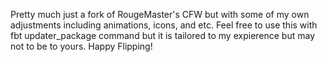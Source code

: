Pretty much just a fork of RougeMaster's CFW but with some of my own adjustments including animations, icons, and etc.
Feel free to use this with fbt updater_package command but it is tailored to my expierence but may not to be to yours.
Happy Flipping!
